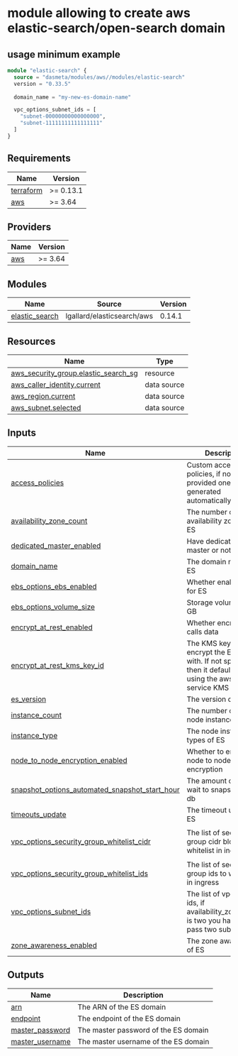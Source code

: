 # module allowing to create aws elastic-search/open-search domain

## usage minimum example
```terraform
module "elastic-search" {
  source = "dasmeta/modules/aws//modules/elastic-search"
  version = "0.33.5"
 
  domain_name = "my-new-es-domain-name"

  vpc_options_subnet_ids = [
    "subnet-00000000000000000",
    "subnet-11111111111111111"
  ]
}
```


<!-- BEGIN_TF_DOCS -->
## Requirements

| Name | Version |
|------|---------|
| <a name="requirement_terraform"></a> [terraform](#requirement\_terraform) | >= 0.13.1 |
| <a name="requirement_aws"></a> [aws](#requirement\_aws) | >= 3.64 |

## Providers

| Name | Version |
|------|---------|
| <a name="provider_aws"></a> [aws](#provider\_aws) | >= 3.64 |

## Modules

| Name | Source | Version |
|------|--------|---------|
| <a name="module_elastic_search"></a> [elastic\_search](#module\_elastic\_search) | lgallard/elasticsearch/aws | 0.14.1 |

## Resources

| Name | Type |
|------|------|
| [aws_security_group.elastic_search_sg](https://registry.terraform.io/providers/hashicorp/aws/latest/docs/resources/security_group) | resource |
| [aws_caller_identity.current](https://registry.terraform.io/providers/hashicorp/aws/latest/docs/data-sources/caller_identity) | data source |
| [aws_region.current](https://registry.terraform.io/providers/hashicorp/aws/latest/docs/data-sources/region) | data source |
| [aws_subnet.selected](https://registry.terraform.io/providers/hashicorp/aws/latest/docs/data-sources/subnet) | data source |

## Inputs

| Name | Description | Type | Default | Required |
|------|-------------|------|---------|:--------:|
| <a name="input_access_policies"></a> [access\_policies](#input\_access\_policies) | Custom access policies, if not provided one being generated automatically | `string` | `""` | no |
| <a name="input_availability_zone_count"></a> [availability\_zone\_count](#input\_availability\_zone\_count) | The number of availability zones of ES | `number` | `2` | no |
| <a name="input_dedicated_master_enabled"></a> [dedicated\_master\_enabled](#input\_dedicated\_master\_enabled) | Have dedicated master or not for ES | `bool` | `false` | no |
| <a name="input_domain_name"></a> [domain\_name](#input\_domain\_name) | The domain name of ES | `string` | n/a | yes |
| <a name="input_ebs_options_ebs_enabled"></a> [ebs\_options\_ebs\_enabled](#input\_ebs\_options\_ebs\_enabled) | Whether enable EBS for ES | `bool` | `true` | no |
| <a name="input_ebs_options_volume_size"></a> [ebs\_options\_volume\_size](#input\_ebs\_options\_volume\_size) | Storage volume size in GB | `number` | `10` | no |
| <a name="input_encrypt_at_rest_enabled"></a> [encrypt\_at\_rest\_enabled](#input\_encrypt\_at\_rest\_enabled) | Whether encrypt rest calls data | `bool` | `false` | no |
| <a name="input_encrypt_at_rest_kms_key_id"></a> [encrypt\_at\_rest\_kms\_key\_id](#input\_encrypt\_at\_rest\_kms\_key\_id) | The KMS key id to encrypt the ES domain with. If not specified then it defaults to using the aws/es service KMS key | `string` | `"alias/aws/es"` | no |
| <a name="input_es_version"></a> [es\_version](#input\_es\_version) | The version of ES | `string` | `"7.1"` | no |
| <a name="input_instance_count"></a> [instance\_count](#input\_instance\_count) | The number of ES node instances | `number` | `2` | no |
| <a name="input_instance_type"></a> [instance\_type](#input\_instance\_type) | The node instance types of ES | `string` | `"t3.small.elasticsearch"` | no |
| <a name="input_node_to_node_encryption_enabled"></a> [node\_to\_node\_encryption\_enabled](#input\_node\_to\_node\_encryption\_enabled) | Whether to enable node to node encryption | `bool` | `true` | no |
| <a name="input_snapshot_options_automated_snapshot_start_hour"></a> [snapshot\_options\_automated\_snapshot\_start\_hour](#input\_snapshot\_options\_automated\_snapshot\_start\_hour) | The amount of ours to wait to snapshot of ES db | `number` | `0` | no |
| <a name="input_timeouts_update"></a> [timeouts\_update](#input\_timeouts\_update) | The timeout update of ES | `string` | `null` | no |
| <a name="input_vpc_options_security_group_whitelist_cidr"></a> [vpc\_options\_security\_group\_whitelist\_cidr](#input\_vpc\_options\_security\_group\_whitelist\_cidr) | The list of security group cidr blocks to whitelist in ingress | `list(string)` | <pre>[<br>  "0.0.0.0/0"<br>]</pre> | no |
| <a name="input_vpc_options_security_group_whitelist_ids"></a> [vpc\_options\_security\_group\_whitelist\_ids](#input\_vpc\_options\_security\_group\_whitelist\_ids) | The list of security group ids to whitelist in ingress | `list(string)` | `[]` | no |
| <a name="input_vpc_options_subnet_ids"></a> [vpc\_options\_subnet\_ids](#input\_vpc\_options\_subnet\_ids) | The list of vpc subnet ids, if availability\_zone\_count is two you have to pass two subnet ids | `list(string)` | n/a | yes |
| <a name="input_zone_awareness_enabled"></a> [zone\_awareness\_enabled](#input\_zone\_awareness\_enabled) | The zone awareness of ES | `bool` | `true` | no |

## Outputs

| Name | Description |
|------|-------------|
| <a name="output_arn"></a> [arn](#output\_arn) | The ARN of the ES domain |
| <a name="output_endpoint"></a> [endpoint](#output\_endpoint) | The endpoint of the ES domain |
| <a name="output_master_password"></a> [master\_password](#output\_master\_password) | The master password of the ES domain |
| <a name="output_master_username"></a> [master\_username](#output\_master\_username) | The master username of the ES domain |
<!-- END_TF_DOCS -->